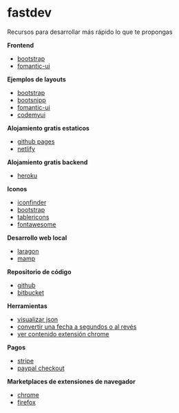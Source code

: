 # fastdev

Recursos para desarrollar más rápido lo que te propongas

**Frontend**

- [bootstrap](https://getbootstrap.com/)
- [fomantic-ui](https://fomantic-ui.com/)

**Ejemplos de layouts**

- [bootstrap](https://getbootstrap.com/docs/4.0/examples/)
- [bootsnipp](https://bootsnipp.com/)
- [fomantic-ui](https://fomantic-ui.com/usage/layout.html)
- [codemyui](https://codemyui.com/)

**Alojamiento gratis estaticos**

- [github pages](https://github.com/)
- [netlify](https://www.netlify.com/)

**Alojamiento gratis backend**

- [heroku](https://www.heroku.com/)

**Iconos**

- [iconfinder](https://www.iconfinder.com/)
- [bootstrap](https://icons.getbootstrap.com/)
- [tablericons](https://tablericons.com/)
- [fontawesome](https://fontawesome.com/)

**Desarrollo web local**

- [laragon](https://laragon.org/)
- [mamp](https://www.mamp.info/)

**Repositorio de código**

- [github](https://github.com/)
- [bitbucket](https://bitbucket.org/)

**Herramientas**

- [visualizar json](http://json.parser.online.fr/)
- [convertir una fecha a segundos o al revés](https://www.epochconverter.com/)
- [ver contenido extensión chrome](https://chrome.google.com/webstore/detail/chrome-extension-source-v/jifpbeccnghkjeaalbbjmodiffmgedin)

**Pagos**

- [stripe](https://stripe.com/)
- [paypal checkout](https://developer.paypal.com/docs/checkout/)

**Marketplaces de extensiones de navegador**

- [chrome](https://chrome.google.com/webstore/category/extensions?hl=es)
- [firefox](https://addons.mozilla.org/es/developers/)
